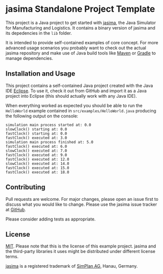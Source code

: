 # jasima Standalone Project Template

This project is a Java project to get started with [jasima](https://github.com/jasima-simulator/jasima-simcore), the Java Simulator for Manufacturing and Logistics. It contains a binary version of jasima and its depedencies in the `lib` folder. 

It is intended to provide self-contained examples of core concept. For more advanced usage scenarios you probably want to check out the actual jasima repository and make use of Java build tools like [Maven](https://maven.apache.org/) or [Gradle](https://gradle.org/) to manage dependencies.

## Installation and Usage

This project contains a self-contained Java project created with the Java IDE [Eclipse](https://www.eclipse.org/downloads/). To use it, check it out from GitHub and import it as a Java project into Eclipse (this should actually work with any Java IDE).

When everything worked as expected you should be able to run the `HelloWorld` example contained in `src/examples/HelloWorld.java` producing the following output on the console:

	simulation main process started at: 0.0
	slowClock() starting at: 0.0
	fastClock() starting at: 0.0
	fastClock() executed at: 3.0
	simulation main process finished at: 5.0
	fastClock() executed at: 6.0
	slowClock() executed at: 7.0
	fastClock() executed at: 9.0
	fastClock() executed at: 12.0
	slowClock() executed at: 14.0
	fastClock() executed at: 15.0
	fastClock() executed at: 18.0

## Contributing
Pull requests are welcome. For major changes, please open an issue first to discuss what you would like to change. Please use the jasima issue tracker at [GitHub](https://github.com/jasima-simulator/jasima-simcore/issues). 

Please consider adding tests as appropriate.

## License
[MIT](https://choosealicense.com/licenses/mit/). Please note that this is the license of this example project. jasima and the third-party libraries it uses might be distributed under different license terms.

[jasima](http://jasima.org/) is a registered trademark of [SimPlan AG](https://www.simplan.de/), Hanau, Germany.